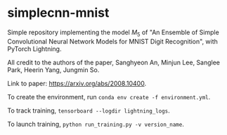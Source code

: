 # simplecnn-mnist

Simple repository implementing the model $M_5$ of "An Ensemble of
Simple Convolutional Neural Network Models for MNIST
Digit Recognition", with PyTorch Lightning.

All credit to the authors of the paper,
Sanghyeon An, Minjun Lee, Sanglee Park, Heerin Yang, Jungmin So.

Link to paper: https://arxiv.org/abs/2008.10400.

To create the environment, run ``conda env create -f environment.yml``.

To track training, ``tensorboard --logdir lightning_logs``.

To launch training, ``python run_training.py -v version_name``.
